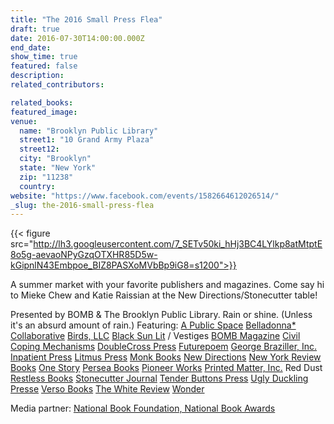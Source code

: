 ```yaml
---
title: "The 2016 Small Press Flea"
draft: true
date: 2016-07-30T14:00:00.000Z
end_date:
show_time: true
featured: false
description:
related_contributors:

related_books:
featured_image: 
venue:
  name: "Brooklyn Public Library"
  street1: "10 Grand Army Plaza"
  street12:
  city: "Brooklyn"
  state: "New York"
  zip: "11238"
  country:
website: "https://www.facebook.com/events/1582664612026514/"
_slug: the-2016-small-press-flea
---
```


{{< figure src="http://lh3.googleusercontent.com/7_SETv50ki_hHj3BC4LYlkp8atMtptE8o5g-aevaoNPyGzqOTXHR85D5w-kGipnlN43Embpoe_BIZ8PASXoMVbBp9iG8=s1200">}}
<!-- 13580487_10154052840259193_1614749911854615786_o.jpg>}} -->

A summer market with your favorite publishers and magazines. Come say hi to Mieke Chew and Katie Raissian at the New Directions/Stonecutter table!

Presented by BOMB & The Brooklyn Public Library. Rain or shine. (Unless it's an absurd amount of rain.)
Featuring:
[A Public Space](https://www.facebook.com/apublicspace/)
[Belladonna* Collaborative](https://www.facebook.com/belladonnacollaborative/)
[Birds, LLC](https://www.facebook.com/Birds-LLC-331995962292/)
[Black Sun Lit](https://www.facebook.com/blacksunlit/) / Vestiges
[BOMB Magazine](https://www.facebook.com/BOMBMagazine/)
[Civil Coping Mechanisms](https://www.facebook.com/CCMPress/)
[DoubleCross Press](https://www.facebook.com/DoubleCross-Press-180563538668698/)
[Futurepoem](https://www.facebook.com/futurepoem/)
[George Braziller, Inc.](https://www.facebook.com/George-Braziller-Inc-227677783998483/)
[Inpatient Press](https://www.facebook.com/inpatientpress/)
[Litmus Press](https://www.facebook.com/litmuspress/)
[Monk Books](https://www.facebook.com/monkbooks/)
[New Directions](https://www.facebook.com/ndbooks/)
[New York Review Books](https://www.facebook.com/NYRB.Classics/)
[One Story](https://www.facebook.com/One-Story-42503915485/)
[Persea Books](https://www.facebook.com/Persea-Books-275372062486158/)
[Pioneer Works](https://www.facebook.com/PioneerWorksFoundation/)
[Printed Matter, Inc.](https://www.facebook.com/printedmatter/)
Red Dust
[Restless Books](https://www.facebook.com/RestlessBooks/)
[Stonecutter Journal](https://www.facebook.com/stonecutter.journal/)
[Tender Buttons Press](https://www.facebook.com/TenderButtonsPress/)
[Ugly Duckling Presse](https://www.facebook.com/uglyducklingpresse/)
[Verso Books](https://www.facebook.com/VersoBks/)
[The White Review](https://www.facebook.com/The-White-Review-210092942366874/)
[Wonder](https://www.facebook.com/shitwonder/)


Media partner: [National Book Foundation, National Book Awards](https://www.facebook.com/National-Book-Foundation-National-Book-Awards-75553539481/)

